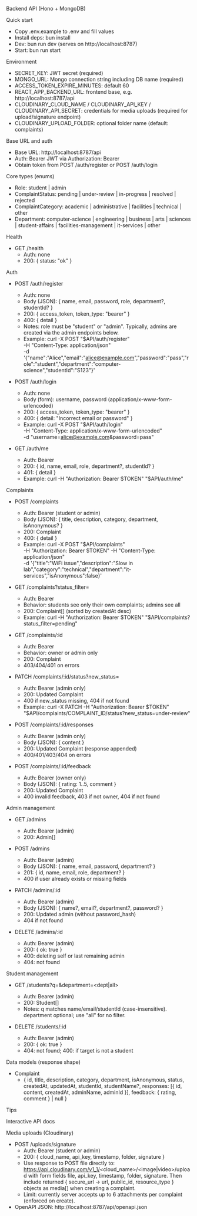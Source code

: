 Backend API (Hono + MongoDB)

Quick start

- Copy .env.example to .env and fill values
- Install deps: bun install
- Dev: bun run dev (serves on http://localhost:8787)
- Start: bun run start

Environment

- SECRET_KEY: JWT secret (required)
- MONGO_URL: Mongo connection string including DB name (required)
- ACCESS_TOKEN_EXPIRE_MINUTES: default 60
- REACT_APP_BACKEND_URL: frontend base, e.g. http://localhost:8787/api
- CLOUDINARY_CLOUD_NAME / CLOUDINARY_API_KEY / CLOUDINARY_API_SECRET: credentials for media uploads (required for upload/signature endpoint)
- CLOUDINARY_UPLOAD_FOLDER: optional folder name (default: complaints)

Base URL and auth

- Base URL: http://localhost:8787/api
- Auth: Bearer JWT via Authorization: Bearer <token>
- Obtain token from POST /auth/register or POST /auth/login

Core types (enums)

- Role: student | admin
- ComplaintStatus: pending | under-review | in-progress | resolved | rejected
- ComplaintCategory: academic | administrative | facilities | technical | other
- Department: computer-science | engineering | business | arts | sciences | student-affairs | facilities-management | it-services | other

Health

- GET /health
  - Auth: none
  - 200: { status: "ok" }

Auth

- POST /auth/register

  - Auth: none
  - Body (JSON): { name, email, password, role, department?, studentId? }
  - 200: { access_token, token_type: "bearer" }
  - 400: { detail }
  - Notes: role must be "student" or "admin". Typically, admins are created via the admin endpoints below.
  - Example:
    curl -X POST "$API/auth/register" \
     -H "Content-Type: application/json" \
     -d '{"name":"Alice","email":"alice@example.com","password":"pass","role":"student","department":"computer-science","studentId":"S123"}'

- POST /auth/login

  - Auth: none
  - Body (form): username, password (application/x-www-form-urlencoded)
  - 200: { access_token, token_type: "bearer" }
  - 400: { detail: "Incorrect email or password" }
  - Example:
    curl -X POST "$API/auth/login" \
     -H "Content-Type: application/x-www-form-urlencoded" \
     -d "username=alice@example.com&password=pass"

- GET /auth/me
  - Auth: Bearer
  - 200: { id, name, email, role, department?, studentId? }
  - 401: { detail }
  - Example:
    curl -H "Authorization: Bearer $TOKEN" "$API/auth/me"

Complaints

- POST /complaints

  - Auth: Bearer (student or admin)
  - Body (JSON): { title, description, category, department, isAnonymous? }
  - 200: Complaint
  - 400: { detail }
  - Example:
    curl -X POST "$API/complaints" \
     -H "Authorization: Bearer $TOKEN" -H "Content-Type: application/json" \
     -d '{"title":"WiFi issue","description":"Slow in lab","category":"technical","department":"it-services","isAnonymous":false}'

- GET /complaints?status_filter=<ComplaintStatus>

  - Auth: Bearer
  - Behavior: students see only their own complaints; admins see all
  - 200: Complaint[] (sorted by createdAt desc)
  - Example:
    curl -H "Authorization: Bearer $TOKEN" "$API/complaints?status_filter=pending"

- GET /complaints/:id

  - Auth: Bearer
  - Behavior: owner or admin only
  - 200: Complaint
  - 403/404/401 on errors

- PATCH /complaints/:id/status?new_status=<ComplaintStatus>

  - Auth: Bearer (admin only)
  - 200: Updated Complaint
  - 400 if new_status missing, 404 if not found
  - Example:
    curl -X PATCH -H "Authorization: Bearer $TOKEN" "$API/complaints/COMPLAINT_ID/status?new_status=under-review"

- POST /complaints/:id/responses

  - Auth: Bearer (admin only)
  - Body (JSON): { content }
  - 200: Updated Complaint (response appended)
  - 400/401/403/404 on errors

- POST /complaints/:id/feedback
  - Auth: Bearer (owner only)
  - Body (JSON): { rating: 1..5, comment }
  - 200: Updated Complaint
  - 400 invalid feedback, 403 if not owner, 404 if not found

Admin management

- GET /admins

  - Auth: Bearer (admin)
  - 200: Admin[]

- POST /admins

  - Auth: Bearer (admin)
  - Body (JSON): { name, email, password, department? }
  - 201: { id, name, email, role, department? }
  - 400 if user already exists or missing fields

- PATCH /admins/:id

  - Auth: Bearer (admin)
  - Body (JSON): { name?, email?, department?, password? }
  - 200: Updated admin (without password_hash)
  - 404 if not found

- DELETE /admins/:id
  - Auth: Bearer (admin)
  - 200: { ok: true }
  - 400: deleting self or last remaining admin
  - 404: not found

Student management

- GET /students?q=<query>&department=<dept|all>

  - Auth: Bearer (admin)
  - 200: Student[]
  - Notes: q matches name/email/studentId (case-insensitive). department optional; use "all" for no filter.

- DELETE /students/:id
  - Auth: Bearer (admin)
  - 200: { ok: true }
  - 404: not found; 400: if target is not a student

Data models (response shape)

- Complaint
  - {
    id, title, description, category, department, isAnonymous,
    status, createdAt, updatedAt, studentId, studentName?,
    responses: [{ id, content, createdAt, adminName, adminId }],
    feedback: { rating, comment } | null
    }

Tips

Interactive API docs

Media uploads (Cloudinary)

- POST /uploads/signature
  - Auth: Bearer (student or admin)
  - 200: { cloud_name, api_key, timestamp, folder, signature }
  - Use response to POST file directly to: https://api.cloudinary.com/v1_1/<cloud_name>/<image|video>/upload with form fields file, api_key, timestamp, folder, signature. Then include returned { secure_url -> url, public_id, resource_type } objects as media[] when creating a complaint.
  - Limit: currently server accepts up to 6 attachments per complaint (enforced on create).
- OpenAPI JSON: http://localhost:8787/api/openapi.json

